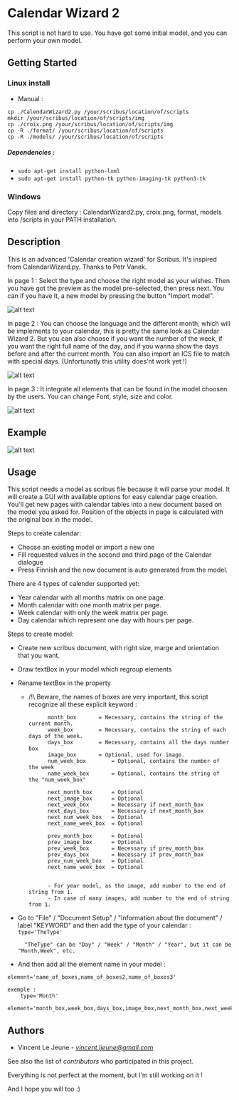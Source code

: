 # Calendar Wizard 2

This script is not hard to use. You have got some initial model, and you can perform your own model.

## Getting Started

### Linux install

* Manual :
```
cp ./CalendarWizard2.py /your/scribus/location/of/scripts
mkdir /your/scribus/location/of/scripts/img
cp ./croix.png /your/scribus/location/of/scripts/img
cp -R ./format/ /your/scribus/location/of/scripts
cp -R ./models/ /your/scribus/location/of/scripts
```
##### Dependencies : 
* ```sudo apt-get install python-lxml```
* ```sudo apt-get install python-tk python-imaging-tk python3-tk```

### Windows

Copy files and directory : CalendarWizard2.py, croix.png, format, models into /scripts in your PATH installation.


## Description

This is an advanced 'Calendar creation wizard' for Scribus. It's inspired from CalendarWizard.py. Thanks to Petr Vanek.

In page 1 : Select the type and choose the right model as your wishes. Then you have got the preview as the model pre-selected, then press next.
You can if you have it, a new model by pressing the button "Import model".

![alt text](screenshots/1.png "Represent the first page")

In page 2 : You can choose the language and the different month, which will be implements to your calendar, this is pretty the same look as Calendar Wizard 2.
But you can also choose if you want the number of the week, if you want the right full name of the day, and if you wanna show the days before and after the current month.
You can also import an ICS file to match with special days. (Unfortunatly this utility does'nt work yet !)

![alt text](screenshots/2.png "Represent the second page")

In page 3 : It integrate all elements that can be found in the model choosen by the users.
You can change Font, style, size and color.

![alt text](screenshots/3.png "Represent the third page")

## Example

![alt text](screenshots/example.png "An example of generated calendar")

## Usage
This script needs a model as scribus file because it will parse your model.
It will create a GUI with available options
for easy calendar page creation. You'll get new pages with calendar
tables into a new document based on the model you asked for. Position of the
objects in page is calculated with the original box in the model.

Steps to create calendar:
* Choose an existing model or import a new one
* Fill requested values in the second and third page of the Calendar dialogue
* Press Finnish and the new document is auto generated from the model.

There are 4 types of calender supported yet:
* Year calendar with all months matrix on one page.
* Month calendar with one month matrix per page.
* Week calendar with only the week matrix per page.
* Day calendar which represent one day with hours per page.

Steps to create model:
* Create new scribus document, with right size, marge and orientation that you want.
* Draw textBox in your model which regroup elements
* Rename textBox in the property
    * /!\ Beware, the names of boxes are very important, this script recognize all these explicit keyword :

				month_box 		= Necessary, contains the string of the current month.
				week_box 		= Necessary, contains the string of each days of the week.
				days_box 		= Necessary, contains all the days number box
				image_box 		= Optional, used for image.
				num_week_box 		= Optional, contains the number of the week
				name_week_box 		= Optional, contains the string of the "num_week_box"

				next_month_box		= Optional
				next_image_box		= Optional
				next_week_box		= Necessary if next_month_box
				next_days_box		= Necessary if next_month_box
				next_num_week_box	= Optional
				next_name_week_box	= Optional

				prev_month_box		= Optional
				prev_image_box		= Optional
				prev_week_box		= Necessary if prev_month_box
				prev_days_box		= Necessary if prev_month_box
				prev_num_week_box	= Optional
				next_name_week_box	= Optional


				- For year model, as the image, add number to the end of string from 1.
				- In case of many images, add number to the end of string from 1.
				
* Go to "File" / "Document Setup" / "Information about the document" / label "KEYWORD" and then add the type of your calendar :
```type='TheType'```

		"TheType" can be "Day" / "Week" / "Month" / "Year", but it can be "Month,Week", etc.

* And then add all the element name in your model :

```element='name_of_boxes,name_of_boxes2,name_of_boxes3'```

    exemple :
		type='Month'
		element='month_box,week_box,days_box,image_box,next_month_box,next_week_box,next_days_box'

## Authors

* Vincent Le Jeune - *vincent.ljeune@gmail.com*

See also the list of *contributors* who participated in this project.


Everything is not perfect at the moment, but I'm still working on it ! 

And I hope you will too :)
